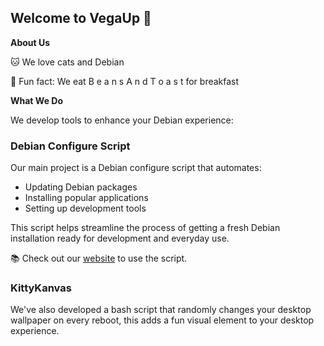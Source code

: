 ## Welcome to VegaUp 👋

**About Us**

🐱 We love cats and Debian

🍿 Fun fact: We eat B e a n s A n d T o a s t for breakfast

**What We Do**

We develop tools to enhance your Debian experience:

### Debian Configure Script

Our main project is a Debian configure script that automates:

- Updating Debian packages
- Installing popular applications  
- Setting up development tools

This script helps streamline the process of getting a fresh Debian installation ready for development and everyday use.

📚 Check out our [website](https://vegaup.github.io/website) to use the script.

### KittyKanvas

We've also developed a bash script that randomly changes your desktop wallpaper on every reboot, this adds a fun visual element to your desktop experience.
